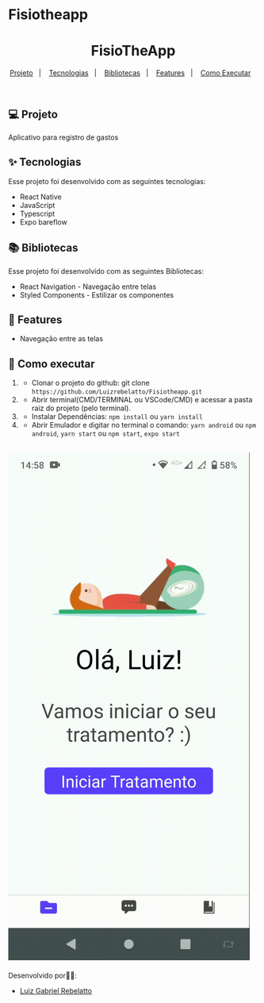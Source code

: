 # Fisiotheapp

<h1 align="center">FisioTheApp</h1>

<p align="center">
  <a href="#-projeto">Projeto</a>&nbsp;&nbsp;&nbsp;|&nbsp;&nbsp;&nbsp;
  <a href="#-tecnologias">Tecnologias</a>&nbsp;&nbsp;&nbsp;|&nbsp;&nbsp;&nbsp;
  <a href="#-bibliotecas">Bibliotecas</a>&nbsp;&nbsp;&nbsp;|&nbsp;&nbsp;&nbsp;
  <a href="#-features">Features</a>&nbsp;&nbsp;&nbsp;|&nbsp;&nbsp;&nbsp;
  <a href="#-como-executar">Como Executar</a>&nbsp;&nbsp;&nbsp;
</p>

<br>

## 💻 Projeto

Aplicativo para registro de gastos


## ✨ Tecnologias

Esse projeto foi desenvolvido com as seguintes tecnologias:

- React Native
- JavaScript
- Typescript
- Expo bareflow

##  📚  Bibliotecas

Esse projeto foi desenvolvido com as seguintes Bibliotecas:

- React Navigation - Navegação entre telas
- Styled Components - Estilizar os componentes

##  📱  Features

- Navegação entre as telas
## 🚀 Como executar

1) - Clonar o projeto do github:
    git clone `https://github.com/Luizrebelatto/Fisiotheapp.git`

2) - Abrir terminal(CMD/TERMINAL ou VSCode/CMD) e acessar a pasta raiz do projeto (pelo terminal).
  
3) - Instalar Dependências:
    `npm install` ou
    `yarn install`

4) - Abrir Emulador e digitar no terminal o comando:
    `yarn android` ou `npm android`,
     `yarn start` ou `npm start`,
    `expo start`  

![](https://github.com/Luizrebelatto/Fisiotheapp/blob/master/src/assets/fisiotheapp.gif)
---

Desenvolvido por👋🏻:
- [Luiz Gabriel Rebelatto](https://www.linkedin.com/in/luiz-gabriel-rebelatto-bianchi-67097413b/)



